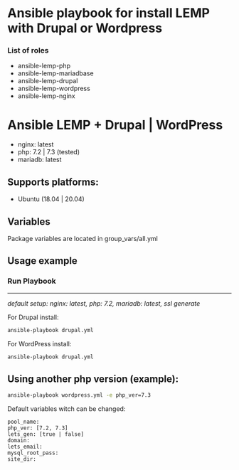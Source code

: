 # Ansible playbook for install LEMP with Drupal or Wordpress

### List of roles
- ansible-lemp-php
- ansible-lemp-mariadbase
- ansible-lemp-drupal
- ansible-lemp-wordpress
- ansible-lemp-nginx


Ansible LEMP + Drupal | WordPress
==================
- nginx: latest
- php: 7.2 | 7.3 (tested)
- mariadb: latest

Supports platforms:
-------------------
- Ubuntu (18.04 | 20.04) 

Variables
--------------
Package variables are located in group_vars/all.yml

## Usage example

### Run Playbook 
----------------------------------------------------------
*default setup: nginx: latest, php: 7.2, mariadb: latest, ssl generate*

For Drupal install: 
```bash
ansible-playbook drupal.yml
```
For WordPress install:
```bash
ansible-playbook drupal.yml
``` 

Using another php version (example):
----------------------------------------------------------
```bash
ansible-playbook wordpress.yml -e php_ver=7.3
```

Default variables witch can be changed:
```
pool_name: 
php_ver: [7.2, 7.3]
lets_gen: [true | false]
domain: 
lets_email: 
mysql_root_pass: 
site_dir: 
```